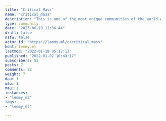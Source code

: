 ```yaml
---
title: "Critical Mass" 
name: "critical_mass"
description: "This is one of the most unique communities of the world.As free software enthusiasts and federated software preferers, there are many technologies out there which provide substitute for freedom harming technologies.The purpose of this community is to create accounts on technologies better than existing ones (maybe but not necessarily ideal) and create some minimal content for creating critical mass!You, my dear user, would essentially be becoming the reason that a technology gets used by most of the world!"
type: community
date: "2023-06-19 11:36:44"
draft: false
nsfw: false
actor_id: "https://lemmy.ml/c/critical_mass"
host: lemmy.ml
lastmod: "2022-01-18 05:12:13"
published: "2022-01-02 16:43:17"
subscribers: 52
posts: 7
comments: 22
weight: 7
dau: 1
wau: 1
mau: 1
instances:
- "lemmy_ml"
tags: 
- "lemmy_ml"

---
```

